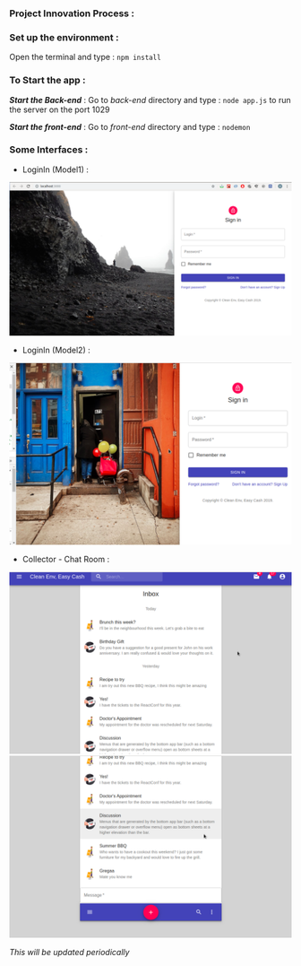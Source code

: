 ### Project Innovation Process :

### Set up the environment : 
Open the terminal and type : `` npm install ``

### To Start the app : 
***Start the Back-end*** :
Go to _back-end_ directory and type : ``node app.js`` to run the server on the port 1029

***Start the front-end*** : 
Go to _front-end_ directory and type : `` nodemon ``

### Some Interfaces :
- LoginIn (Model1) :

![](readme_media/auth1.png)

- LoginIn (Model2) : 

![](readme_media/auth0.png)

- Collector - Chat Room : 

![](readme_media/chat1.png)
![](readme_media/chat2.png)

_This will be updated periodically_